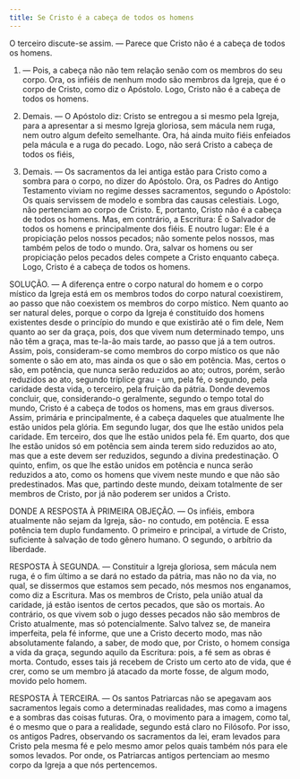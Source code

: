 ```yaml
---
title: Se Cristo é a cabeça de todos os homens
---
```


O terceiro discute-se assim. — Parece que Cristo não é a cabeça de todos os homens.  

1. — Pois, a cabeça não não tem relação senão com os membros do seu corpo. Ora, os infiéis de nenhum modo são membros da Igreja, que é o corpo de Cristo, como diz o Apóstolo. Logo, Cristo não é a cabeça de todos os homens.  

2. Demais. — O Apóstolo diz: Cristo se entregou a si mesmo pela Igreja, para a apresentar a si mesmo Igreja gloriosa, sem mácula nem ruga, nem outro algum defeito semelhante. Ora, há ainda muito fiéis enfeiados pela mácula e a ruga do pecado. Logo, não será Cristo a cabeça de todos os fiéis,  

3. Demais. — Os sacramentos da lei antiga estão para Cristo como a sombra para o corpo, no dizer do Apóstolo. Ora, os Padres do Antigo Testamento viviam no regime desses sacramentos, segundo o Apóstolo: Os quais servissem de modelo e sombra das causas celestiais. Logo, não pertenciam ao corpo de Cristo. E, portanto, Cristo não é a cabeça de todos os homens.  Mas, em contrário, a Escritura: É o Salvador de todos os homens e principalmente dos fiéis. E noutro lugar: Ele é a propiciação pelos nossos pecados; não somente pelos nossos, mas também pelos de todo o mundo. Ora, salvar os homens ou ser propiciação pelos pecados deles compete a Cristo enquanto cabeça. Logo, Cristo é a cabeça de todos os homens.  

SOLUÇÃO. — A diferença entre o corpo natural do homem e o corpo místico da Igreja está em os membros todos do corpo natural coexistirem, ao passo que não coexistem os membros do corpo místico. Nem quanto ao ser natural deles, porque o corpo da Igreja é constituído dos homens existentes desde o princípio do mundo e que existirão até o fim dele, Nem quanto ao ser da graça, pois, dos que vivem num determinado tempo, uns não têm a graça, mas te-la-âo mais tarde, ao passo que já a tem outros. Assim, pois, consideram-se como membros do corpo místico os que não somente o são em ato, mas ainda os que o são em potência. Mas, certos o são, em potência, que nunca serão reduzidos ao ato; outros, porém, serão reduzidos ao ato, segundo tríplice grau - um, pela fé, o segundo, pela caridade desta vida, o terceiro, pela fruição da pátria.  Donde devemos concluir, que, considerando-o geralmente, segundo o tempo total do mundo, Cristo é a cabeça de todos os homens, mas em graus diversos. Assim, primária e principalmente, é a cabeça daqueles que atualmente lhe estão unidos pela glória. Em segundo lugar, dos que lhe estão unidos pela caridade. Em terceiro, dos que lhe estão unidos pela fé. Em quarto, dos que lhe estão unidos só em potência sem ainda terem sido reduzidos ao ato, mas que a este devem ser reduzidos, segundo a divina predestinação. O quinto, enfim, os que lhe estão unidos em potência e nunca serão reduzidos a ato, como os homens que vivem neste mundo e que não são predestinados. Mas que, partindo deste mundo, deixam totalmente de ser membros de Cristo, por já não poderem ser unidos a Cristo. 

DONDE A RESPOSTA À PRIMEIRA OBJEÇÃO. — Os infiéis, embora atualmente não sejam da Igreja, são- no contudo, em potência. E essa potência tem duplo fundamento. O primeiro e principal, a virtude de Cristo, suficiente à salvação de todo gênero humano. O segundo, o arbítrio da liberdade.  

RESPOSTA À SEGUNDA. — Constituir a Igreja gloriosa, sem mácula nem ruga, é o fim último a se dará no estado da pátria, mas não no da via, no qual, se dissermos que estamos sem pecado, nós mesmos nos enganamos, como diz a Escritura. Mas os membros de Cristo, pela união atual da caridade, já estão isentos de certos pecados, que são os mortais. Ao contrário, os que vivem sob o jugo desses pecados não são membros de Cristo atualmente, mas só potencialmente. Salvo talvez se, de maneira imperfeita, pela fé informe, que une a Cristo decerto modo, mas não absolutamente falando, a saber, de modo que, por Cristo, o homem consiga a vida da graça, segundo aquilo da Escritura: pois, a fé sem as obras é morta. Contudo, esses tais já recebem de Cristo um certo ato de vida, que é crer, como se um membro já atacado da morte fosse, de algum modo, movido pelo homem.  

RESPOSTA À TERCEIRA. — Os santos Patriarcas não se apegavam aos sacramentos legais como a determinadas realidades, mas como a imagens e a sombras das coisas futuras. Ora, o movimento para a imagem, como tal, é o mesmo que o para a realidade, segundo está claro no Filósofo. Por isso, os antigos Padres, observando os sacramentos da lei, eram levados para Cristo pela mesma fé e pelo mesmo amor pelos quais também nós para ele somos levados. Por onde, os Patriarcas antigos pertenciam ao mesmo corpo da Igreja a que nós pertencemos.